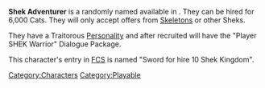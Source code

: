 **Shek Adventurer** is a randomly named [](Generic_Recruits.md) available in [](03%20-%20Projects%20&%20Wikis/Kenshi/Kenshi%20Wiki/Kenshi%20Wiki%20Template/Shek_Kingdom.md). They can be hired for 6,000 Cats.
They will only accept offers from [Skeletons](Skeleton.md "wikilink") or
other Sheks.

They have a Traitorous [Personality](Personality.md "wikilink") and after
recruited will have the "Player SHEK Warrior" Dialogue Package.

This character's entry in [FCS](Forgotten_Construction_Set.md "wikilink")
is named "Sword for hire 10 Shek Kingdom".

[Category:Characters](Category:Characters "wikilink")
[Category:Playable](Category:Playable "wikilink")